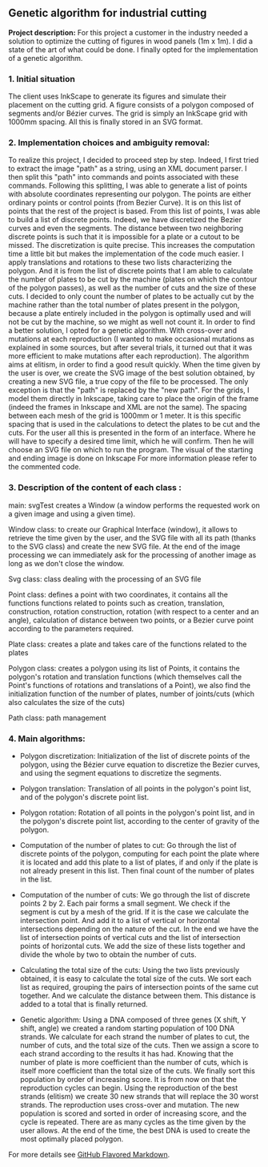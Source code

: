 ## Genetic algorithm for industrial cutting

**Project description:** For this project a customer in the industry needed a solution to optimize the cutting of figures in wood panels (1m x 1m). I did a state of the art of what could be done. I finally opted for the implementation of a genetic algorithm.

### 1. Initial situation
The client uses InkScape to generate its figures and simulate their placement on the cutting grid.
A figure consists of a polygon composed of segments and/or Bézier curves.
The grid is simply an InkScape grid with 1000mm spacing. All this is finally stored in an SVG format.

### 2. Implementation choices and ambiguity removal:

To realize this project, I decided to proceed step by step. Indeed, I first tried to extract the image "path" as a string, using an XML document parser. I then split this "path" into commands and points associated with these commands. Following this splitting, I was able to generate a list of points with absolute coordinates representing our polygon. The points are either ordinary points or control points (from Bezier Curve). It is on this list of points that the rest of the project is based. From this list of points, I was able to build a list of discrete points. Indeed, we have discretized the Bezier curves and even the segments. The distance between two neighboring discrete points is such that it is impossible for a plate or a cutout to be missed. The discretization is quite precise. This increases the computation time a little bit but makes the implementation of the code much easier.
I apply translations and rotations to these two lists characterizing the polygon. And it is from the list of discrete points that I am able to calculate the number of plates to be cut by the machine (plates on which the contour of the polygon passes), as well as the number of cuts and the size of these cuts. I decided to only count the number of plates to be actually cut by the machine rather than the total number of plates present in the polygon, because a plate entirely included in the polygon is optimally used and will not be cut by the machine, so we might as well not count it.
In order to find a better solution, I opted for a genetic algorithm. With cross-over and mutations at each reproduction (I wanted to make occasional mutations as explained in some sources, but after several trials, it turned out that it was more efficient to make mutations after each reproduction). The algorithm aims at elitism, in order to find a good result quickly. When the time given by the user is over, we create the SVG image of the best solution obtained, by creating a new SVG file, a true copy of the file to be processed. The only exception is that the "path" is replaced by the "new path".
For the grids, I model them directly in Inkscape, taking care to place the origin of the frame (indeed the frames in Inkscape and XML are not the same). The spacing between each mesh of the grid is 1000mm or 1 meter. It is this specific spacing that is used in the calculations to detect the plates to be cut and the cuts.
For the user all this is presented in the form of an interface. Where he will have to specify a desired time limit, which he will confirm. Then he will choose an SVG file on which to run the program. The visual of the starting and ending image is done on Inkscape
For more information please refer to the commented code.

### 3. Description of the content of each class :

main: svgTest creates a Window (a window performs the requested work on a given image and using a given time).

Window class: to create our Graphical Interface (window), it allows to retrieve the time given by the user, and the SVG file with all its path (thanks to the SVG class) and create the new SVG file. At the end of the image processing we can immediately ask for the processing of another image as long as we don't close the window.

Svg class: class dealing with the processing of an SVG file

Point class: defines a point with two coordinates, it contains all the functions functions related to points such as creation, translation, construction, rotation construction, rotation (with respect to a center and an angle), calculation of distance between two points, or a Bezier curve point according to the parameters required.

Plate class: creates a plate and takes care of the functions related to the plates

Polygon class: creates a polygon using its list of Points, it contains the polygon's rotation and translation functions (which themselves call the Point's functions of rotations and translations of a Point), we also find the initialization function of the number of plates, number of joints/cuts (which also calculates the size of the cuts)

Path class: path management




### 4. Main algorithms:

- Polygon discretization: Initialization of the list of discrete points of the polygon, using the Bézier curve equation to discretize the Bezier curves, and using the segment equations to discretize the segments.

- Polygon translation: Translation of all points in the polygon's point list, and of the polygon's discrete point list.

- Polygon rotation: Rotation of all points in the polygon's point list, and in the polygon's discrete point list, according to the center of gravity of the polygon.

- Computation of the number of plates to cut: Go through the list of discrete points of the polygon, computing for each point the plate where it is located and add this plate to a list of plates, if and only if the plate is not already present in this list. Then final count of the number of plates in the list.

- Computation of the number of cuts: We go through the list of discrete points 2 by 2. Each pair forms a small segment. We check if the segment is cut by a mesh of the grid. If it is the case we calculate the intersection point. And add it to a list of vertical or horizontal intersections depending on the nature of the cut. In the end we have the list of intersection points of vertical cuts and the list of intersection points of horizontal cuts. We add the size of these lists together and divide the whole by two to obtain the number of cuts.

- Calculating the total size of the cuts: Using the two lists previously obtained, it is easy to calculate the total size of the cuts. We sort each list as required, grouping the pairs of intersection points of the same cut together. And we calculate the distance between them. This distance is added to a total that is finally returned.

- Genetic algorithm: Using a DNA composed of three genes (X shift, Y shift, angle) we created a random starting population of 100 DNA strands. We calculate for each strand the number of plates to cut, the number of cuts, and the total size of the cuts. Then we assign a score to each strand according to the results it has had. Knowing that the number of plate is more coefficient than the number of cuts, which is itself more coefficient than the total size of the cuts. We finally sort this population by order of increasing score. It is from now on that the reproduction cycles can begin. Using the reproduction of the best strands (elitism) we create 30 new strands that will replace the 30 worst strands. The reproduction uses cross-over and mutation. The new population is scored and sorted in order of increasing score, and the cycle is repeated. There are as many cycles as the time given by the user allows. At the end of the time, the best DNA is used to create the most optimally placed polygon.




For more details see [GitHub Flavored Markdown](https://guides.github.com/features/mastering-markdown/).
